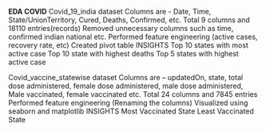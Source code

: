 **EDA COVID**
Covid_19_india dataset
  Columns are  - Date, Time, State/UnionTerritory, Cured, Deaths, Confirmed, etc.
  Total 9 columns and 18110 entries(records)
  Removed unnecessary columns such as time, confirmed indian national etc.
  Performed feature engineering (active cases, recovery rate, etc)
  Created pivot table
INSIGHTS
  Top 10 states with most active case 
  Top 10 state with highest deaths
  Top 5 states with highest active case

Covid_vaccine_statewise dataset
  Columns are – updatedOn, state, total dose administered, female dose administered, male dose administered, Male vaccinated, female vaccinated etc.
  Total 24 columns and 7845 entries
  Performed feature engineering (Renaming the columns)
  Visualized using seaborn and matplotlib
INSIGHTS
  Most Vaccinated State
  Least Vaccinated State
